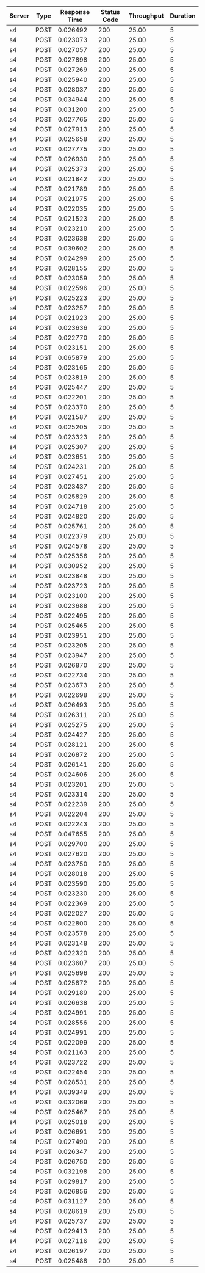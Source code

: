 | Server | Type | Response Time | Status Code | Throughput | Duration |
|--------|------|---------------|-------------|------------|----------|
| s4 | POST | 0.026492 | 200 | 25.00 | 5 |
| s4 | POST | 0.023073 | 200 | 25.00 | 5 |
| s4 | POST | 0.027057 | 200 | 25.00 | 5 |
| s4 | POST | 0.027898 | 200 | 25.00 | 5 |
| s4 | POST | 0.027269 | 200 | 25.00 | 5 |
| s4 | POST | 0.025940 | 200 | 25.00 | 5 |
| s4 | POST | 0.028037 | 200 | 25.00 | 5 |
| s4 | POST | 0.034944 | 200 | 25.00 | 5 |
| s4 | POST | 0.031200 | 200 | 25.00 | 5 |
| s4 | POST | 0.027765 | 200 | 25.00 | 5 |
| s4 | POST | 0.027913 | 200 | 25.00 | 5 |
| s4 | POST | 0.025658 | 200 | 25.00 | 5 |
| s4 | POST | 0.027775 | 200 | 25.00 | 5 |
| s4 | POST | 0.026930 | 200 | 25.00 | 5 |
| s4 | POST | 0.025373 | 200 | 25.00 | 5 |
| s4 | POST | 0.021842 | 200 | 25.00 | 5 |
| s4 | POST | 0.021789 | 200 | 25.00 | 5 |
| s4 | POST | 0.021975 | 200 | 25.00 | 5 |
| s4 | POST | 0.022035 | 200 | 25.00 | 5 |
| s4 | POST | 0.021523 | 200 | 25.00 | 5 |
| s4 | POST | 0.023210 | 200 | 25.00 | 5 |
| s4 | POST | 0.023638 | 200 | 25.00 | 5 |
| s4 | POST | 0.039602 | 200 | 25.00 | 5 |
| s4 | POST | 0.024299 | 200 | 25.00 | 5 |
| s4 | POST | 0.028155 | 200 | 25.00 | 5 |
| s4 | POST | 0.023059 | 200 | 25.00 | 5 |
| s4 | POST | 0.022596 | 200 | 25.00 | 5 |
| s4 | POST | 0.025223 | 200 | 25.00 | 5 |
| s4 | POST | 0.023257 | 200 | 25.00 | 5 |
| s4 | POST | 0.021923 | 200 | 25.00 | 5 |
| s4 | POST | 0.023636 | 200 | 25.00 | 5 |
| s4 | POST | 0.022770 | 200 | 25.00 | 5 |
| s4 | POST | 0.023151 | 200 | 25.00 | 5 |
| s4 | POST | 0.065879 | 200 | 25.00 | 5 |
| s4 | POST | 0.023165 | 200 | 25.00 | 5 |
| s4 | POST | 0.023819 | 200 | 25.00 | 5 |
| s4 | POST | 0.025447 | 200 | 25.00 | 5 |
| s4 | POST | 0.022201 | 200 | 25.00 | 5 |
| s4 | POST | 0.023370 | 200 | 25.00 | 5 |
| s4 | POST | 0.021587 | 200 | 25.00 | 5 |
| s4 | POST | 0.025205 | 200 | 25.00 | 5 |
| s4 | POST | 0.023323 | 200 | 25.00 | 5 |
| s4 | POST | 0.025307 | 200 | 25.00 | 5 |
| s4 | POST | 0.023651 | 200 | 25.00 | 5 |
| s4 | POST | 0.024231 | 200 | 25.00 | 5 |
| s4 | POST | 0.027451 | 200 | 25.00 | 5 |
| s4 | POST | 0.023437 | 200 | 25.00 | 5 |
| s4 | POST | 0.025829 | 200 | 25.00 | 5 |
| s4 | POST | 0.024718 | 200 | 25.00 | 5 |
| s4 | POST | 0.024820 | 200 | 25.00 | 5 |
| s4 | POST | 0.025761 | 200 | 25.00 | 5 |
| s4 | POST | 0.022379 | 200 | 25.00 | 5 |
| s4 | POST | 0.024578 | 200 | 25.00 | 5 |
| s4 | POST | 0.025356 | 200 | 25.00 | 5 |
| s4 | POST | 0.030952 | 200 | 25.00 | 5 |
| s4 | POST | 0.023848 | 200 | 25.00 | 5 |
| s4 | POST | 0.023723 | 200 | 25.00 | 5 |
| s4 | POST | 0.023100 | 200 | 25.00 | 5 |
| s4 | POST | 0.023688 | 200 | 25.00 | 5 |
| s4 | POST | 0.022495 | 200 | 25.00 | 5 |
| s4 | POST | 0.025465 | 200 | 25.00 | 5 |
| s4 | POST | 0.023951 | 200 | 25.00 | 5 |
| s4 | POST | 0.023205 | 200 | 25.00 | 5 |
| s4 | POST | 0.023947 | 200 | 25.00 | 5 |
| s4 | POST | 0.026870 | 200 | 25.00 | 5 |
| s4 | POST | 0.022734 | 200 | 25.00 | 5 |
| s4 | POST | 0.023673 | 200 | 25.00 | 5 |
| s4 | POST | 0.022698 | 200 | 25.00 | 5 |
| s4 | POST | 0.026493 | 200 | 25.00 | 5 |
| s4 | POST | 0.026311 | 200 | 25.00 | 5 |
| s4 | POST | 0.025275 | 200 | 25.00 | 5 |
| s4 | POST | 0.024427 | 200 | 25.00 | 5 |
| s4 | POST | 0.028121 | 200 | 25.00 | 5 |
| s4 | POST | 0.026872 | 200 | 25.00 | 5 |
| s4 | POST | 0.026141 | 200 | 25.00 | 5 |
| s4 | POST | 0.024606 | 200 | 25.00 | 5 |
| s4 | POST | 0.023201 | 200 | 25.00 | 5 |
| s4 | POST | 0.023314 | 200 | 25.00 | 5 |
| s4 | POST | 0.022239 | 200 | 25.00 | 5 |
| s4 | POST | 0.022204 | 200 | 25.00 | 5 |
| s4 | POST | 0.022243 | 200 | 25.00 | 5 |
| s4 | POST | 0.047655 | 200 | 25.00 | 5 |
| s4 | POST | 0.029700 | 200 | 25.00 | 5 |
| s4 | POST | 0.027620 | 200 | 25.00 | 5 |
| s4 | POST | 0.023750 | 200 | 25.00 | 5 |
| s4 | POST | 0.028018 | 200 | 25.00 | 5 |
| s4 | POST | 0.023590 | 200 | 25.00 | 5 |
| s4 | POST | 0.023230 | 200 | 25.00 | 5 |
| s4 | POST | 0.022369 | 200 | 25.00 | 5 |
| s4 | POST | 0.022027 | 200 | 25.00 | 5 |
| s4 | POST | 0.022800 | 200 | 25.00 | 5 |
| s4 | POST | 0.023578 | 200 | 25.00 | 5 |
| s4 | POST | 0.023148 | 200 | 25.00 | 5 |
| s4 | POST | 0.022320 | 200 | 25.00 | 5 |
| s4 | POST | 0.023607 | 200 | 25.00 | 5 |
| s4 | POST | 0.025696 | 200 | 25.00 | 5 |
| s4 | POST | 0.025872 | 200 | 25.00 | 5 |
| s4 | POST | 0.029189 | 200 | 25.00 | 5 |
| s4 | POST | 0.026638 | 200 | 25.00 | 5 |
| s4 | POST | 0.024991 | 200 | 25.00 | 5 |
| s4 | POST | 0.028556 | 200 | 25.00 | 5 |
| s4 | POST | 0.024991 | 200 | 25.00 | 5 |
| s4 | POST | 0.022099 | 200 | 25.00 | 5 |
| s4 | POST | 0.021163 | 200 | 25.00 | 5 |
| s4 | POST | 0.023722 | 200 | 25.00 | 5 |
| s4 | POST | 0.022454 | 200 | 25.00 | 5 |
| s4 | POST | 0.028531 | 200 | 25.00 | 5 |
| s4 | POST | 0.039349 | 200 | 25.00 | 5 |
| s4 | POST | 0.032069 | 200 | 25.00 | 5 |
| s4 | POST | 0.025467 | 200 | 25.00 | 5 |
| s4 | POST | 0.025018 | 200 | 25.00 | 5 |
| s4 | POST | 0.026691 | 200 | 25.00 | 5 |
| s4 | POST | 0.027490 | 200 | 25.00 | 5 |
| s4 | POST | 0.026347 | 200 | 25.00 | 5 |
| s4 | POST | 0.026750 | 200 | 25.00 | 5 |
| s4 | POST | 0.032198 | 200 | 25.00 | 5 |
| s4 | POST | 0.029817 | 200 | 25.00 | 5 |
| s4 | POST | 0.026856 | 200 | 25.00 | 5 |
| s4 | POST | 0.031127 | 200 | 25.00 | 5 |
| s4 | POST | 0.028619 | 200 | 25.00 | 5 |
| s4 | POST | 0.025737 | 200 | 25.00 | 5 |
| s4 | POST | 0.029413 | 200 | 25.00 | 5 |
| s4 | POST | 0.027116 | 200 | 25.00 | 5 |
| s4 | POST | 0.026197 | 200 | 25.00 | 5 |
| s4 | POST | 0.025488 | 200 | 25.00 | 5 |
